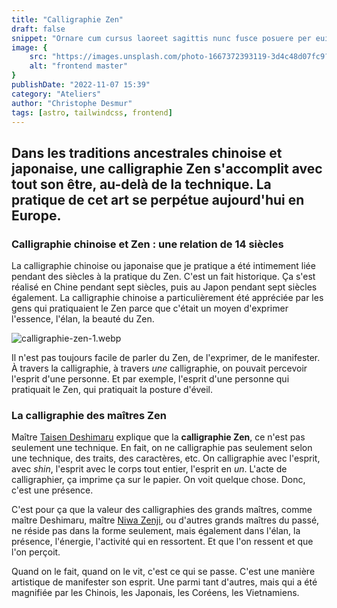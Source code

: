 ```yaml
---
title: "Calligraphie Zen"
draft: false
snippet: "Ornare cum cursus laoreet sagittis nunc fusce posuere per euismod dis vehicula a, semper fames lacus maecenas dictumst pulvinar neque enim non potenti. Torquent hac sociosqu eleifend potenti."
image: {
    src: "https://images.unsplash.com/photo-1667372393119-3d4c48d07fc9?&fit=crop&w=430&h=240",
    alt: "frontend master"
}
publishDate: "2022-11-07 15:39"
category: "Ateliers"
author: "Christophe Desmur"
tags: [astro, tailwindcss, frontend]
---
```



## Dans les traditions ancestrales chinoise et japonaise, une **calligraphie Zen** s'accomplit avec tout son être, au-delà de la technique. La pratique de cet art se perpétue aujourd'hui en Europe.

### Calligraphie chinoise et Zen : une relation de 14 siècles

La calligraphie chinoise ou japonaise que je pratique a été intimement liée pendant des siècles à la pratique du Zen. C'est un fait historique. Ça s'est réalisé en Chine pendant sept siècles, puis au Japon pendant sept siècles également. La calligraphie chinoise a particulièrement été appréciée par les gens qui pratiquaient le Zen parce que c'était un moyen d'exprimer l'essence, l'élan, la beauté du Zen.

![calligraphie-zen-1.webp](/assets/calligraphie-zen-1.webp)

Il n'est pas toujours facile de parler du Zen, de l'exprimer, de le manifester. À travers la calligraphie, à travers _une_ calligraphie, on pouvait percevoir l'esprit d'une personne. Et par exemple, l'esprit d'une personne qui pratiquait le Zen, qui pratiquait la posture d'éveil.

### La calligraphie des maîtres Zen

Maître [Taisen Deshimaru](http://www.zen-deshimaru.com/fr/zen/biographie-de-maitre-deshimaru) explique que la **calligraphie Zen**, ce n'est pas seulement une technique. En fait, on ne calligraphie pas seulement selon une technique, des traits, des caractères, etc. On calligraphie avec l'esprit, avec _shin_, l'esprit avec le corps tout entier, l'esprit en _un_. L'acte de calligraphier, ça imprime ça sur le papier. On voit quelque chose. Donc, c'est une présence.

C'est pour ça que la valeur des calligraphies des grands maîtres, comme maître Deshimaru, maître [Niwa Zenji](https://fr.wikipedia.org/wiki/Niwa_Zenji), ou d'autres grands maîtres du passé, ne réside pas dans la forme seulement, mais également dans l'élan, la présence, l'énergie, l'activité qui en ressortent. Et que l'on ressent et que l'on perçoit.

Quand on le fait, quand on le vit, c'est ce qui se passe. C'est une manière artistique de manifester son esprit. Une parmi tant d'autres, mais qui a été magnifiée par les Chinois, les Japonais, les Coréens, les Vietnamiens.
